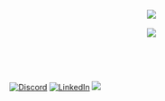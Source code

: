 
<br/>  

<div align="center"><img src="https://github-readme-stats.vercel.app/api?username=alireza009d&theme=shadow_green&hide_border=false&include_all_commits=false&count_private=true" align="center" /></div>  

<br/>  

<div align="center"><img src="https://github-readme-stats.vercel.app/api/top-langs/?username=alireza009d&theme=shadow_green&hide_border=false&include_all_commits=false&count_private=true&layout=compact" align="center" /></div>  

<br><br><br>  

[![Discord](https://img.shields.io/badge/Discord-%237289DA.svg?logo=discord&logoColor=white)](https://discord.gg/https://discord.gg/dh3Rwar5V2)
[![LinkedIn](https://img.shields.io/badge/LinkedIn-%230077B5.svg?logo=linkedin&logoColor=white)](https://linkedin.com/in/alireza009d) 
[![](https://visitcount.itsvg.in/api?id=alireza009d&icon=9&color=3)](https://visitcount.itsvg.in)
